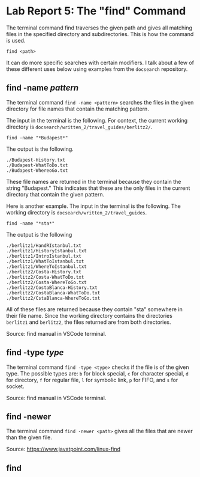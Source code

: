 # Lab Report 5: The "find" Command
The terminal command find traverses the given path and gives all matching files in the specified directory and subdirectories. This is how the command is used.
```
find <path>
```
It can do more specific searches with certain modifiers. I talk about a few of these different uses below using examples from the `docsearch` repository.
## find -name *pattern*
The terminal command `find -name <pattern>` searches the files in the given directory for file names that contain the matching pattern.

The input in the terminal is the following. For context, the current working directory is `docsearch/written_2/travel_guides/berlitz2/`.
```
find -name "*Budapest*"
```
The output is the following.
```
./Budapest-History.txt
./Budapest-WhatToDo.txt
./Budapest-WhereoGo.txt
```
These file names are returned in the terminal because they contain the string "Budapest." This indicates that these are the only files in the current directory that contain the given pattern.  

Here is another example. The input in the terminal is the following. The working directory is `docsearch/written_2/travel_guides`.
```
find -name "*sta*"
```
The output is the following
```
./berlitz1/HandRIstanbul.txt
./berlitz1/HistoryIstanbul.txt
./berlitz1/IntroIstanbul.txt
./berlitz1/WhatToIstanbul.txt
./berlitz1/WhereToIstanbul.txt
./berlitz2/Costa-History.txt
./berlitz2/Costa-WhatToDo.txt
./berlitz2/Costa-WhereToGo.txt
./berlitz2/CostaBlanca-History.txt
./berlitz2/CostaBlanca-WhatToDo.txt
./berlitz2/CstaBlanca-WhereToGo.txt
```
All of these files are returned because they contain "sta" somewhere in their file name. Since the working directory contains the directories `berlitz1` and `berlitz2`, the files returned are from both directories. 

Source: find manual in VSCode terminal. 
## find -type *type*
The terminal command `find -type <type>` checks if the file is of the given type. The possible types are: `b` for block special, `c` for character special, `d` for directory, `f` for regular file, `l` for symbolic link, `p` for FIFO, and `s` for socket. 

Source: find manual in VSCode terminal. 
## find -newer
The terminal command `find -newer <path>` gives all the files that are newer than the given file. 

Source: https://www.javatpoint.com/linux-find
## find 


